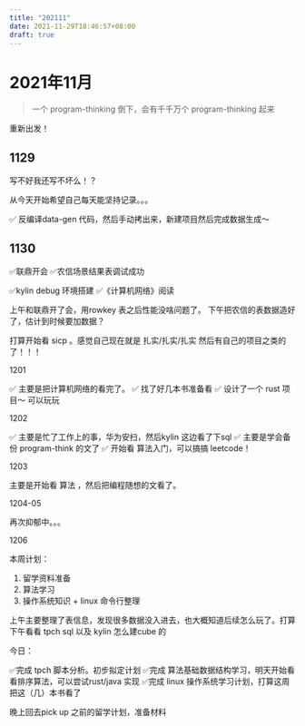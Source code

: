 ```yaml
---
title: "202111"
date: 2021-11-29T18:46:57+08:00
draft: true
---
```


# 2021年11月

> 一个 program-thinking 倒下，会有千千万个 program-thinking 起来

重新出发！

## 1129

写不好我还写不坏么！？

从今天开始希望自己每天能坚持记录。。。

✅ 反编译data-gen 代码，然后手动拷出来，新建项目然后完成数据生成～

## 1130

✅联鼎开会
✅农信场景结果表调试成功

✅kylin debug 环境搭建
✅《计算机网络》阅读

上午和联鼎开了会，用rowkey 表之后性能没啥问题了。
下午把农信的表数据造好了，估计到时候要加数据？

打算开始看  sicp 。感觉自己现在就是 扎实/扎实/扎实 然后有自己的项目之类的了！！！

1201

✅ 主要是把计算机网络的看完了。
✅ 找了好几本书准备看
✅ 设计了一个 rust 项目～ 可以玩玩

1202

✅ 主要是忙了工作上的事，华为安扫，然后kylin 这边看了下sql
✅ 主要是学会备份 program-think 的文了
✅ 开始看 算法入门，可以搞搞 leetcode！

1203

主要是开始看 算法 ，然后把编程随想的文看了。


1204-05

再次抑郁中。。。

1206 

本周计划：

1. 留学资料准备
2. 算法学习
3. 操作系统知识 + linux 命令行整理

上午主要整理了表信息，发现很多数据没入进去，也大概知道后续怎么玩了。打算下午看看 tpch sql 以及 kylin 怎么建cube 的

今日：


✅完成 tpch 脚本分析。初步拟定计划
✅完成 算法基础数据结构学习，明天开始看看排序算法，可以尝试rust/java 实现
✅完成 linux 操作系统学习计划，打算这周把这（几）本书看了

晚上回去pick up 之前的留学计划，准备材料